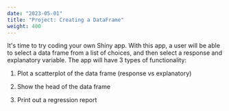 ```yaml
---
date: "2023-05-01"
title: "Project: Creating a DataFrame"
weight: 400
---
```



It's time to try coding your own Shiny app. With this app, a user will be able to select a data frame from a list of choices, and then select a response and explanatory variable. The app will have 3 types of functionality: 

1. Plot a scatterplot of the data frame (response vs explanatory)

2. Show the head of the data frame

3. Print out a regression report
